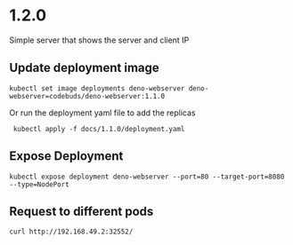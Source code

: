 # 1.2.0

Simple server that shows the server and client IP

## Update deployment image

```shell
kubectl set image deployments deno-webserver deno-webserver=codebuds/deno-webserver:1.1.0
```

Or run the deployment yaml file to add the replicas

```shell
 kubectl apply -f docs/1.1.0/deployment.yaml
```

## Expose Deployment

```shell
kubectl expose deployment deno-webserver --port=80 --target-port=8080 --type=NodePort
```

## Request to different pods

```shell
curl http://192.168.49.2:32552/
```

